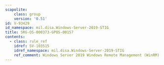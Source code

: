 ```yaml
---
scapolite:
    class: group
    version: '0.51'
id: V-93429
id_namespace: mil.disa.Windows-Server-2019-STIG
title: SRG-OS-000373-GPOS-00157
contents:
  - class: rule_ref
    idref: SV-103515
    idref_namespace: mil.disa.Windows-Server-2019-STIG
    ref_comment: Windows Server 2019 Windows Remote Management (WinRM) servi ...
---
```



